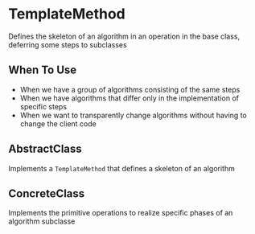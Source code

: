 ﻿# TemplateMethod
Defines the skeleton of an algorithm in an operation in the base class, deferring some steps to subclasses

## When To Use
- When we have a group of algorithms consisting of the same steps
- When we have algorithms that differ only in the implementation of specific steps
- When we want to transparently change algorithms without having to change the client code

## AbstractClass
Implements a `TemplateMethod` that defines a skeleton of an algorithm

## ConcreteClass
Implements the primitive operations to realize specific phases of an algorithm subclasse